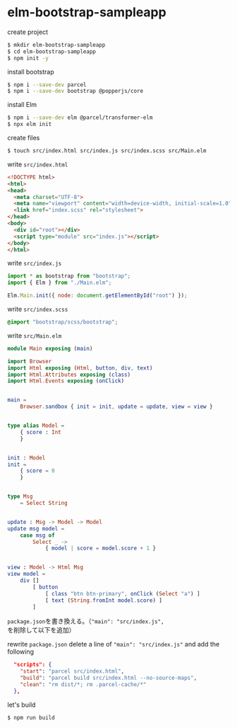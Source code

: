 # elm-bootstrap-sampleapp

create project

```bash
$ mkdir elm-bootstrap-sampleapp 
$ cd elm-bootstrap-sampleapp 
$ npm init -y
```

install bootstrap

```bash
$ npm i --save-dev parcel
$ npm i --save-dev bootstrap @popperjs/core
```

install Elm

```bash
$ npm i --save-dev elm @parcel/transformer-elm
$ npx elm init
```

create files

```bash
$ touch src/index.html src/index.js src/index.scss src/Main.elm
```

write `src/index.html`

```html
<!DOCTYPE html>
<html>
<head>
  <meta charset="UTF-8">
  <meta name="viewport" content="width=device-width, initial-scale=1.0">
  <link href="index.scss" rel="stylesheet">
</head>
<body>
  <div id="root"></div>
  <script type="module" src="index.js"></script>
</body>
</html>
```

write `src/index.js`

```js
import * as bootstrap from "bootstrap";
import { Elm } from "./Main.elm";

Elm.Main.init({ node: document.getElementById("root") });
```

write `src/index.scss`

```scss
@import "bootstrap/scss/bootstrap";
```

write `src/Main.elm`

```elm
module Main exposing (main)

import Browser
import Html exposing (Html, button, div, text)
import Html.Attributes exposing (class)
import Html.Events exposing (onClick)


main =
    Browser.sandbox { init = init, update = update, view = view }


type alias Model =
    { score : Int
    }


init : Model
init =
    { score = 0
    }


type Msg
    = Select String


update : Msg -> Model -> Model
update msg model =
    case msg of
        Select _ ->
            { model | score = model.score + 1 }


view : Model -> Html Msg
view model =
    div []
        [ button
            [ class "btn btn-primary", onClick (Select "a") ]
            [ text (String.fromInt model.score) ]
        ]
```

`package.json`を書き換える。（`"main": "src/index.js",`を削除して以下を追加）

rewrite `package.json`
delete a line of `"main": "src/index.js"` and add the following

```json
  "scripts": {
    "start": "parcel src/index.html",
    "build": "parcel build src/index.html --no-source-maps",
    "clean": "rm dist/*; rm .parcel-cache/*"
  },
```

let's build

```bash
$ npm run build
```
